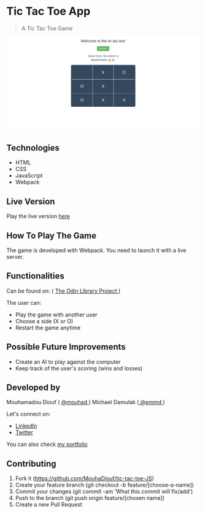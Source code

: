 # Tic Tac Toe App
> A Tic Tac Toe Game 

![screenshot](./app_screenshot.png)

## Technologies

- HTML
- CSS
- JavaScript
- Webpack

## Live Version 
Play the live version <a href="https://mouhadiouf.github.io/tic-tac-toe-JS/" target="_blank" > here </a>

## How To Play The Game 
The game is developed with Webpack. You need to launch it with a live server.

## Functionalities

Can be found on: ( <a href="https://www.theodinproject.com/courses/javascript/lessons/tic-tac-toe-javascript" target="_blank"> The Odin Library Project </a>)


The user can:

- Play the game with another user
- Choose a side (X or O)
- Restart the game anytime

 ## Possible Future Improvements 
 - Create an AI to play against the computer  
 - Keep track of the user's scoring (wins and losses)


## Developed by

Mouhamadou Diouf ( <a href="https://github.com/MouhaDiouf"> @mouhad </a>)
Michael Damulak (<a href="https://github.com/em-em-D"> @emmd </a>)

Let's connect on: 

-  <a href="https://www.linkedin.com/in/mouha-diouf/" target="_blank" > LinkedIn </a>
- <a href="https://twitter.com/mouhamadiouf" target="_blank"> Twitter</a>

You can also check <a href="https://mouhadiouf.com/" target="_blank"> my portfolio </a>

## Contributing

1. Fork it (https://github.com/MouhaDiouf/tic-tac-toe-JS)
2. Create your feature branch (git checkout -b feature/[choose-a-name])
3. Commit your changes (git commit -am 'What this commit will fix/add')
4. Push to the branch (git push origin feature/[chosen name])
5. Create a new Pull Request
